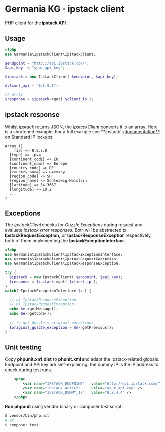 # Germania KG · ipstack client

PHP client for the [**ipstack API**](https://ipstack.com/)

## Usage

```php
<?php
use Germania\IpstackClient\IpstackClient;

$endpoint = "http://api.ipstack.com/";
$api_key  = "ypur_api_key";

$ipstack = new IpstackClient( $endpoint, $api_key);

$client_api = "8.8.8.8";

// array
$response = $ipstack->get( $client_ip );
```

## ipstack response

Whilst *ipstack* returns JSON, the *IpstackClient* converts it to an array. Here is a shortened example; For a full example see **ipstack's [documentation**](https://ipstack.com/documentation#standard) on Standard IP lookups: 

    Array ()
    	[ip] => 8.8.8.8
      [type] => ipv4
      [continent_code] => EU
      [continent_name] => Europe
      [country_code] => DE
      [country_name] => Germany
      [region_code] => SH
      [region_name] => Schleswig-Holstein
      [latitude] => 54.3667
      [longitude] => 10.2
      ...
    )
## Exceptions

The *IpstackClient* checks for *Guzzle Exceptions* during request and evaluate *ipstack error responses.* Both will be abstracted to **IpstackRequestException,** or **IpstackResponseException** respectively, both of them  implementing the **IpstackExceptionInterface.**

```php
<?php
use Germania\IpstackClient\IpstackExceptionInterface;
use Germania\IpstackClient\IpstackRequestException;
use Germania\IpstackClient\IpstackResponseException;

try {
  $ipstack = new IpstackClient( $endpoint, $api_key);
  $response = $ipstack->get( $client_ip );
}
catch( IpstackExceptionInterface $e ) {

  // a) IpstackResponseException
  // b) IpstackRequestException 
  echo $e->getMessage();
  echo $e->getCode();  
  
  // to get Guzzle's original exception:
  $original_guzzle_exception = $e->getPrevious();
}
```



## Unit testing

Copy **phpunit.xml.dist** to **phunit.xml** and adapt the ipstack-related globals. Endpoint and API key are self-explaining; the dummy IP is the IP address to check during test runs. 

```xml
	<php>
		<var name="IPSTACK_ENDPOINT"   value="http://api.ipstack.com/" />
		<var name="IPSTACK_APIKEY"     value="your_api_key" />
		<var name="IPSTACK_DUMMY_IP"   value="8.8.4.4" />
	</php>
```

**Run phpunit** using vendor binary or composer *test* script:

```bash
$ vendor/bin/phpunit
# or
$ composer test
```

